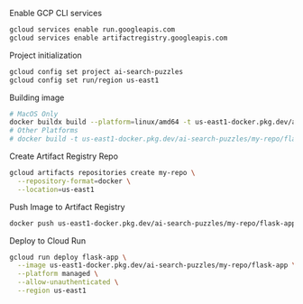 Enable GCP CLI services

```sh
gcloud services enable run.googleapis.com
gcloud services enable artifactregistry.googleapis.com
```

Project initialization

```sh
gcloud config set project ai-search-puzzles
gcloud config set run/region us-east1
```

Building image

```sh
# MacOS Only
docker buildx build --platform=linux/amd64 -t us-east1-docker.pkg.dev/ai-search-puzzles/my-repo/flask-app .
# Other Platforms
# docker build -t us-east1-docker.pkg.dev/ai-search-puzzles/my-repo/flask-app .
```

Create Artifact Registry Repo

```sh
gcloud artifacts repositories create my-repo \
  --repository-format=docker \
  --location=us-east1
```

Push Image to Artifact Registry

```sh
docker push us-east1-docker.pkg.dev/ai-search-puzzles/my-repo/flask-app
```

Deploy to Cloud Run

```sh
gcloud run deploy flask-app \
  --image us-east1-docker.pkg.dev/ai-search-puzzles/my-repo/flask-app \
  --platform managed \
  --allow-unauthenticated \
  --region us-east1
```

